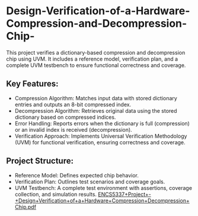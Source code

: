 # Design-Verification-of-a-Hardware-Compression-and-Decompression-Chip-
This project verifies a dictionary-based compression and decompression chip using UVM. It includes a reference model, verification plan, and a complete UVM testbench to ensure functional correctness and coverage.
## Key Features:
* Compression Algorithm: Matches input data with stored dictionary entries and outputs an 8-bit compressed index.
* Decompression Algorithm: Retrieves original data using the stored dictionary based on compressed indices.
* Error Handling: Reports errors when the dictionary is full (compression) or an invalid index is received (decompression).
* Verification Approach: Implements Universal Verification Methodology (UVM) for functional verification, ensuring correctness and coverage.
## Project Structure:
* Reference Model: Defines expected chip behavior.
* Verification Plan: Outlines test scenarios and coverage goals.
* UVM Testbench: A complete test environment with assertions, coverage collection, and simulation results.
[ENCS5337+Project+-+Design+Verification+of+a+Hardware+Compression+Decompression+Chip.pdf](https://github.com/user-attachments/files/19145842/ENCS5337%2BProject%2B-%2BDesign%2BVerification%2Bof%2Ba%2BHardware%2BCompression%2BDecompression%2BChip.pdf)
